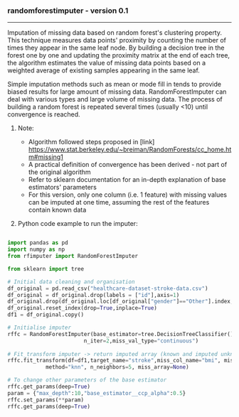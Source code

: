 ### randomforestimputer - version 0.1
-------------------------------------
Imputation of missing data based on random forest's clustering property. This technique measures data points' proximity by counting the number of times they appear in the same leaf node. By building a decision tree in the forest one by one and updating the proximity matrix at the end of each tree, the algorithm estimates the value of missing data points based on a weighted average of existing samples appearing in the same leaf.

Simple imputation methods such as mean or mode fill in tends to provide biased results for large amount of missing data. RandomForestImputer can deal with various types and large volume of missing data. The process of building a random forest is repeated several times (usually <10) until convergence is reached. 

1. Note:    
    * Algorithm followed steps proposed in [link] https://www.stat.berkeley.edu/~breiman/RandomForests/cc_home.htm#missing1
    * A practical definition of convergence has been derived - not part of the original algorithm
    * Refer to sklearn documentation for an in-depth explanation of base estimators' parameters
    * For this version, only one column (i.e. 1 feature) with missing values can be imputed at one time, assuming the rest of the features contain known data 
    
2. Python code example to run the imputer:
```python

import pandas as pd
import numpy as np
from rfimputer import RandomForestImputer

from sklearn import tree

# Initial data cleaning and organisation
df_original = pd.read_csv("healthcare-dataset-stroke-data.csv")
df_original = df_original.drop(labels = ["id"],axis=1)
df_original.drop(df_original.loc[df_original["gender"]=="Other"].index,inplace=True,axis=0)
df_original.reset_index(drop=True,inplace=True)
df1 = df_original.copy()

# Initialise imputer
rffc = RandomForestImputer(base_estimator=tree.DecisionTreeClassifier(),class_weight="balanced",max_depth=None,n_estimators=2,
                        n_iter=2,miss_val_type="continuous")
                        
# Fit_transform imputer -> return imputed array (known and imputed unknown values)
rffc.fit_transform(df=df1,target_name="stroke",miss_col_name="bmi", miss_val=np.nan,simple_fill="median", 
            method="knn", n_neighbors=5, miss_array=None)

# To change other parameters of the base estimator
rffc.get_params(deep=True)
param = {"max_depth":10,"base_estimator__ccp_alpha":0.5}
rffc.set_params(**param)
rffc.get_params(deep=True)

```
     
     
